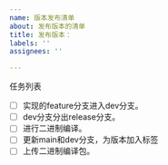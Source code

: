 ```yaml
---
name: 版本发布清单
about: 发布版本的清单
title: 发布版本：
labels: ''
assignees: ''

---
```


任务列表
- [ ] 实现的feature分支进入dev分支。
- [ ] dev分支分出release分支。
- [ ] 进行二进制编译。
- [ ] 更新main和dev分支，为版本加入标签
- [ ] 上传二进制编译包。
